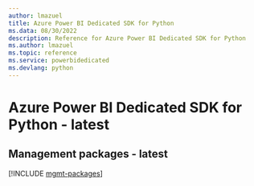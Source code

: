 ```yaml
---
author: lmazuel
title: Azure Power BI Dedicated SDK for Python
ms.data: 08/30/2022
description: Reference for Azure Power BI Dedicated SDK for Python
ms.author: lmazuel
ms.topic: reference
ms.service: powerbidedicated
ms.devlang: python
---
```

# Azure Power BI Dedicated SDK for Python - latest

## Management packages - latest
[!INCLUDE [mgmt-packages](power-bi-dedicated-mgmt-index.md)]